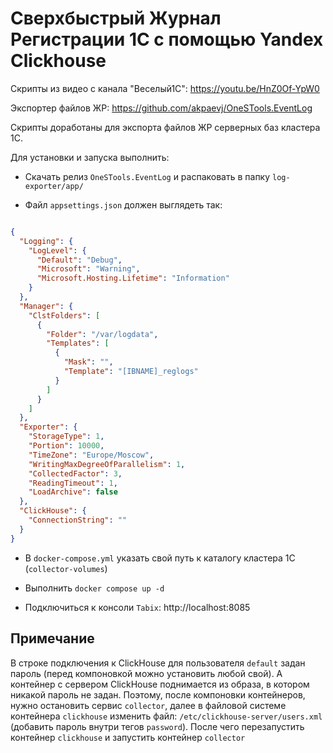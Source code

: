 # Сверхбыстрый Журнал Регистрации 1C с помощью Yandex Clickhouse

Скрипты из видео с канала "Веселый1С": https://youtu.be/HnZ0Of-YpW0

Экспортер файлов ЖР: https://github.com/akpaevj/OneSTools.EventLog

Скрипты доработаны для экспорта файлов ЖР серверных баз кластера 1С.

Для установки и запуска выполнить:

- Скачать релиз `OneSTools.EventLog` и распаковать в папку `log-exporter/app/`

- Файл `appsettings.json` должен выглядеть так:

```json

{
  "Logging": {
    "LogLevel": {
      "Default": "Debug",
      "Microsoft": "Warning",
      "Microsoft.Hosting.Lifetime": "Information"
    }
  },
  "Manager": {
    "ClstFolders": [
      {
        "Folder": "/var/logdata",
        "Templates": [
          {
            "Mask": "",
            "Template": "[IBNAME]_reglogs"
          }
        ]
      }
    ]
  },
  "Exporter": {
    "StorageType": 1,
    "Portion": 10000,
    "TimeZone": "Europe/Moscow",
    "WritingMaxDegreeOfParallelism": 1,
    "CollectedFactor": 3,
    "ReadingTimeout": 1,
    "LoadArchive": false
  },
  "ClickHouse": {
    "ConnectionString": ""
  }
}

```

- В `docker-compose.yml` указать свой путь к каталогу кластера 1С (`collector-volumes`)

- Выполнить `docker compose up -d`

- Подключиться к консоли `Tabix`: http://localhost:8085

## Примечание

В строке подключения к ClickHouse для пользователя `default` задан пароль (перед компоновкой можно установить любой свой).
А контейнер с сервером ClickHouse поднимается из образа, в котором никакой пароль не задан.
Поэтому, после компоновки контейнеров, нужно остановить сервис `collector`, далее в файловой системе контейнера `clickhouse` изменить файл: `/etc/clickhouse-server/users.xml` (добавить пароль внутри тегов `password`).
После чего перезапустить контейнер `clickhouse` и запустить контейнер `collector`
